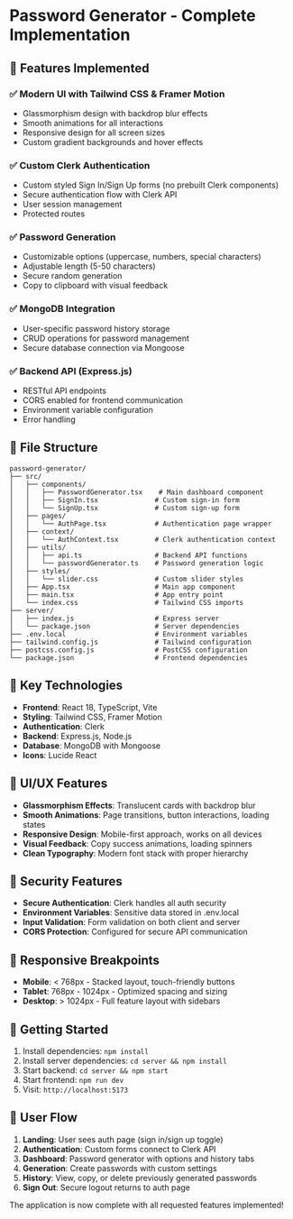 # Password Generator - Complete Implementation

## 🚀 Features Implemented

### ✅ Modern UI with Tailwind CSS & Framer Motion
- Glassmorphism design with backdrop blur effects
- Smooth animations for all interactions
- Responsive design for all screen sizes
- Custom gradient backgrounds and hover effects

### ✅ Custom Clerk Authentication
- Custom styled Sign In/Sign Up forms (no prebuilt Clerk components)
- Secure authentication flow with Clerk API
- User session management
- Protected routes

### ✅ Password Generation
- Customizable options (uppercase, numbers, special characters)
- Adjustable length (5-50 characters)
- Secure random generation
- Copy to clipboard with visual feedback

### ✅ MongoDB Integration
- User-specific password history storage
- CRUD operations for password management
- Secure database connection via Mongoose

### ✅ Backend API (Express.js)
- RESTful API endpoints
- CORS enabled for frontend communication
- Environment variable configuration
- Error handling

## 📁 File Structure

```
password-generator/
├── src/
│   ├── components/
│   │   ├── PasswordGenerator.tsx    # Main dashboard component
│   │   ├── SignIn.tsx              # Custom sign-in form
│   │   └── SignUp.tsx              # Custom sign-up form
│   ├── pages/
│   │   └── AuthPage.tsx            # Authentication page wrapper
│   ├── context/
│   │   └── AuthContext.tsx         # Clerk authentication context
│   ├── utils/
│   │   ├── api.ts                  # Backend API functions
│   │   └── passwordGenerator.ts    # Password generation logic
│   ├── styles/
│   │   └── slider.css              # Custom slider styles
│   ├── App.tsx                     # Main app component
│   ├── main.tsx                    # App entry point
│   └── index.css                   # Tailwind CSS imports
├── server/
│   ├── index.js                    # Express server
│   └── package.json                # Server dependencies
├── .env.local                      # Environment variables
├── tailwind.config.js              # Tailwind configuration
├── postcss.config.js               # PostCSS configuration
└── package.json                    # Frontend dependencies
```

## 🔧 Key Technologies

- **Frontend**: React 18, TypeScript, Vite
- **Styling**: Tailwind CSS, Framer Motion
- **Authentication**: Clerk
- **Backend**: Express.js, Node.js
- **Database**: MongoDB with Mongoose
- **Icons**: Lucide React

## 🎨 UI/UX Features

- **Glassmorphism Effects**: Translucent cards with backdrop blur
- **Smooth Animations**: Page transitions, button interactions, loading states
- **Responsive Design**: Mobile-first approach, works on all devices
- **Visual Feedback**: Copy success animations, loading spinners
- **Clean Typography**: Modern font stack with proper hierarchy

## 🔐 Security Features

- **Secure Authentication**: Clerk handles all auth security
- **Environment Variables**: Sensitive data stored in .env.local
- **Input Validation**: Form validation on both client and server
- **CORS Protection**: Configured for secure API communication

## 📱 Responsive Breakpoints

- **Mobile**: < 768px - Stacked layout, touch-friendly buttons
- **Tablet**: 768px - 1024px - Optimized spacing and sizing
- **Desktop**: > 1024px - Full feature layout with sidebars

## 🚀 Getting Started

1. Install dependencies: `npm install`
2. Install server dependencies: `cd server && npm install`
3. Start backend: `cd server && npm start`
4. Start frontend: `npm run dev`
5. Visit: `http://localhost:5173`

## 🎯 User Flow

1. **Landing**: User sees auth page (sign in/sign up toggle)
2. **Authentication**: Custom forms connect to Clerk API
3. **Dashboard**: Password generator with options and history tabs
4. **Generation**: Create passwords with custom settings
5. **History**: View, copy, or delete previously generated passwords
6. **Sign Out**: Secure logout returns to auth page

The application is now complete with all requested features implemented!